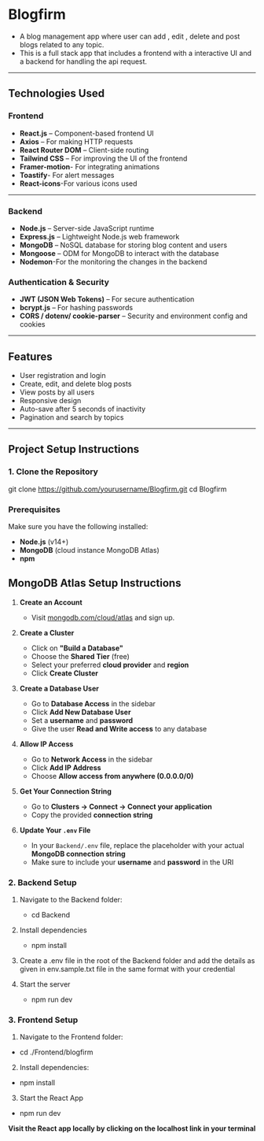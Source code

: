 #  Blogfirm

- A blog management app where user can add , edit , delete and post blogs related to any topic. 
- This is a full stack app that includes a frontend with a interactive UI and a backend for handling the api request.

---

##  Technologies Used

### Frontend
- **React.js** – Component-based frontend UI
- **Axios** – For making HTTP requests
- **React Router DOM** – Client-side routing
- **Tailwind CSS** – For improving the UI of the frontend
- **Framer-motion**- For integrating animations
- **Toastify**- For alert messages
- **React-icons**-For various icons used

---

### Backend
- **Node.js** – Server-side JavaScript runtime
- **Express.js** – Lightweight Node.js web framework
- **MongoDB** – NoSQL database for storing blog content and users
- **Mongoose** – ODM for MongoDB to interact with the database
- **Nodemon**-For the monitoring the changes in the backend

### Authentication & Security
- **JWT (JSON Web Tokens)** – For secure authentication
- **bcrypt.js** – For hashing passwords
- **CORS / dotenv/ cookie-parser** – Security and environment config and cookies

---

##  Features

- User registration and login
- Create, edit, and delete blog posts
- View posts by all users
- Responsive design
- Auto-save after 5 seconds of inactivity
- Pagination and search by topics

---

## Project Setup Instructions

### 1. Clone the Repository


git clone https://github.com/yourusername/Blogfirm.git
cd Blogfirm


### Prerequisites
Make sure you have the following installed:
- **Node.js** (v14+)
- **MongoDB** (cloud instance  MongoDB Atlas)
- **npm**


##  MongoDB Atlas Setup Instructions

1. **Create an Account**
   - Visit [mongodb.com/cloud/atlas](https://www.mongodb.com/cloud/atlas) and sign up.

2. **Create a Cluster**
   - Click on **"Build a Database"**
   - Choose the **Shared Tier** (free)
   - Select your preferred **cloud provider** and **region**
   - Click **Create Cluster**

3. **Create a Database User**
   - Go to **Database Access** in the sidebar
   - Click **Add New Database User**
   - Set a **username** and **password**
   - Give the user **Read and Write access** to any database

4. **Allow IP Access**
   - Go to **Network Access** in the sidebar
   - Click **Add IP Address**
   - Choose **Allow access from anywhere (0.0.0.0/0)**

5. **Get Your Connection String**
   - Go to **Clusters → Connect → Connect your application**
   - Copy the provided **connection string**

6. **Update Your `.env` File**
   - In your `Backend/.env` file, replace the placeholder with your actual **MongoDB connection string**
   - Make sure to include your **username** and **password** in the URI


 
### 2.  Backend Setup

   1. Navigate to the Backend folder:
   
      - cd Backend
   2. Install dependencies
   
      - npm install

    
   
   3. Create a .env file in the root of the Backend folder and add the details as given in env.sample.txt file in the same format with your credential
   
   
   4. Start the server

      - npm run dev




 ### 3. Frontend Setup

1. Navigate to the Frontend folder:
   
  - cd ./Frontend/blogfirm
   
2. Install dependencies:
   
  - npm install

3. Start the React App

  - npm run dev

**Visit the React app locally by clicking on the localhost link in your terminal**





